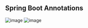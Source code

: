 ## Spring Boot Annotations
![image](https://user-images.githubusercontent.com/82345970/190299778-4fdcc5cc-dcb0-4bcb-808f-a81c661aa036.png)
![image](https://user-images.githubusercontent.com/82345970/190299923-869ad8e6-376d-4f09-8c85-4ce86fac9d03.png)
